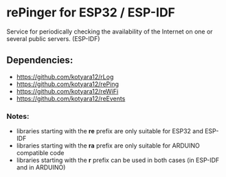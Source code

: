 # rePinger for ESP32 / ESP-IDF

Service for periodically checking the availability of the Internet on one or several public servers. (ESP-IDF)

## Dependencies:
  - https://github.com/kotyara12/rLog
  - https://github.com/kotyara12/rePing
  - https://github.com/kotyara12/reWiFi
  - https://github.com/kotyara12/reEvents

### Notes:
  - libraries starting with the <b>re</b> prefix are only suitable for ESP32 and ESP-IDF
  - libraries starting with the <b>ra</b> prefix are only suitable for ARDUINO compatible code
  - libraries starting with the <b>r</b> prefix can be used in both cases (in ESP-IDF and in ARDUINO)